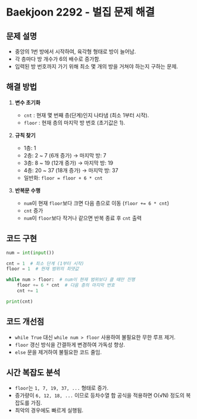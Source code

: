 # Baekjoon 2292 - 벌집 문제 해결

## 문제 설명
- 중앙의 1번 방에서 시작하여, 육각형 형태로 방이 늘어남.
- 각 층마다 방 개수가 6의 배수로 증가함.
- 입력된 방 번호까지 가기 위해 최소 몇 개의 방을 거쳐야 하는지 구하는 문제.

## 해결 방법
1. **변수 초기화**
   - `cnt` : 현재 몇 번째 층(단계)인지 나타냄 (최소 1부터 시작).
   - `floor` : 현재 층의 마지막 방 번호 (초기값은 1).

2. **규칙 찾기**
   - 1층: 1
   - 2층: 2 ~ 7 (6개 증가) → 마지막 방: 7
   - 3층: 8 ~ 19 (12개 증가) → 마지막 방: 19
   - 4층: 20 ~ 37 (18개 증가) → 마지막 방: 37
   - 일반화: `floor = floor + 6 * cnt`

3. **반복문 수행**
   - `num`이 현재 `floor`보다 크면 다음 층으로 이동 (`floor += 6 * cnt`)
   - `cnt` 증가
   - `num`이 `floor`보다 작거나 같으면 반복 종료 후 `cnt` 출력

## 코드 구현
```python
num = int(input())

cnt = 1  # 최소 단계 (1부터 시작)
floor = 1  # 현재 범위의 최댓값

while num > floor:  # num이 현재 범위보다 클 때만 진행
    floor += 6 * cnt  # 다음 층의 마지막 번호
    cnt += 1

print(cnt)
```

## 코드 개선점
- `while True` 대신 `while num > floor` 사용하여 불필요한 무한 루프 제거.
- `floor` 갱신 방식을 간결하게 변경하여 가독성 향상.
- `else` 문을 제거하여 불필요한 코드 줄임.

## 시간 복잡도 분석
- `floor`는 `1, 7, 19, 37, ...` 형태로 증가.
- 증가량이 `6, 12, 18, ...` 이므로 등차수열 합 공식을 적용하면 O(√N) 정도의 복잡도를 가짐.
- 최악의 경우에도 빠르게 실행됨.

